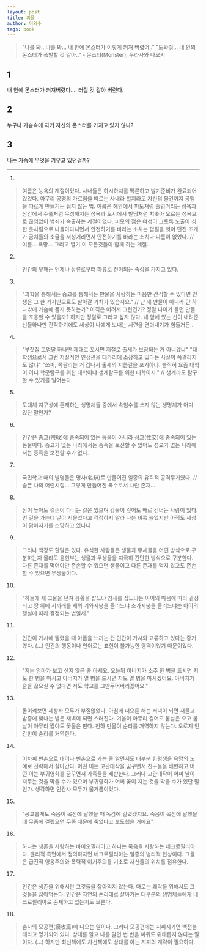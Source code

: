 ```yaml
---
layout: post
title: 괴물
author: 이외수
tags: book
---
```


> "나를 봐.. 나를 봐... 내 안에 몬스터가 이렇게 커져 버렸어.." "도와줘... 내 안의 몬스터가 폭발할 것 같아.." - 몬스터(Monster), 우라사와 나오키

## 1
내 안에 몬스터가 커져버렸다.... 터질 것 같아 버렸다.

## 2
누구나 가슴속에 자기 자신의 몬스터를 가지고 있지 않나?

## 3
나는 가슴에 무엇을 키우고 있던걸까?
 
----

1. 
> 여름은 능욕의 계절이었다. 사내들은 하시하처를 막론하고 발기준비가 완료되어 있었다. 아무리 공맹의 가르침을 따르는 사내라 할지라도 자신의 물건까지 공맹을 따르게 만들기는 쉽지 않는 법. 여름은 해안에서 파도처럼 출렁거리는 성욕과 산간에서 수풀처럼 무성해지는 성욕과 도시에서 빌딩처럼 치솟아 오르는 성욕으로 끊임없이 범죄가 속출하는 계절이었다. 미모의 젊은 여성이 그토록 노출이 심한 옷차림으로 나돌아다니면서 안전하기를 바라는 소치는 껍질을 벗어 던진 조개가 곰치들의 소굴을 서성거리면서 안전하기를 바라는 소치나 다름이 없었다. // 여름... 욕망... 그리고 열기 이 모든것들이 함께 하는 계절.

2. 
> 인간의 부패는 언제나 상류로부터 하류로 전이되는 속성을 가지고 있다.

3. 
> "과학을 통해서든 종교를 통해서든 만물을 사랑하는 마음만 간직할 수 있다면 인생은 그 한 가지만으로도 살아갈 가치가 있습지요." // 난 왜 만물이 아니라 단 하나밖에 가슴에 품지 못하는가? 아직은 어려서 그런건가? 정말 나이가 들면 만물을 포용할 수 있을까? 하지만 정말로 그러고 싶지 않다. 내 앞에 있는 신이 내려준 선물하나만 간직하기에도 세상이 나에게 보내는 시련을 견더내기가 힘들거든..

4. 
> "부잣집 고명딸 하나만 제대로 꼬시면 저절로 출세가 보장되는 거 아니겠냐"
> "대학생으로서 그런 저질적인 인생관을 대가리에 소장하고 있다는 사실이 쪽팔리지도 않냐"
> "쓰퍼, 쪽팔리는 거 겁나서 출세의 지름길을 포기하냐. 솔직히 요즘 대학이 어디 학문탐구를 위한 대학이냐 생계탐구를 위한 대학이지." // 생계라도 탐구 할 수 있기를 빌어본다.

5. 
> 도대체 지구상에 존재하는 생명체들 중에서 속임수를 쓰지 않는 생명체가 어디 있단 말인가?

6. 
> 인간은 종교(宗敎)에 종속되어 있는 동물이 아니라 성교(性交)에 종속되어 있는 동물이다. 종교가 없는 나라에서는 종족을 보전할 수 있어도 성교가 없는 나라에서는 종족을 보전할 수가 없다.

7. 
> 국민학교 때의 별명들은 명사(名辭)로 만들어진 일종의 유희적 공격무기였다. // 슬픈 나의 어린시절... 그렇게 만들어진 복수로서 나란 존재...

8. 
> 산이 높아도 길손이 다니는 길은 있으며
> 강물이 깊어도 배로 건너는 사람이 있다.
> 먼 길을 가는데 날이 저물었다고 걱정하지 말라
> 나는 비록 늙었지만 아직도 세상이 맑아지기를 소망하고 있나니

9. 
> 그러나 백장도 할말은 있다. 유식한 사람들은 생물과 무새물을 어떤 방식으로 구분하는지 몰라도 윤현부는 생물과 무생물을 지극히 간단한 방식으로 구분한다. 다른 존재를 먹어야만 존손할 수 있으면 생물이고 다른 존재를 먹지 않고도 존손할 수 있으면 무생물이다.

10. 
> "하늘에 새 그물을 던져 봉황을 잡느냐 참새를 잡느냐는 아이의 마음에 따라 결정되고 땅 위에 서까래를 세워 기와지붕을 올리느냐 초가지붕을 올리느냐는 아이의 행실에 따라 결정되는 법일세."

11. 
> 인간이 가시에 찔렸을 때 아픔을 느끼는 건 인간이 가시와 교류하고 있다는 증거였다. (...) 인간의 행동이나 언어로는 표현이 불가능한 영역이었기 때문이었다.

12. 
> "저는 엄마가 보고 싶지 않은 줄 아세요. 오늘붜 아버지가 소주 한 병을 드시면 저도 한 병을 마시고 아버지가 열 병을 드시면 저도 열 병을 마시겠어요. 아버지가 술을 끊으실 수 없다면 저도 학교를 그만두어버리겠어요."

13. 
> 돌이켜보면 세상사 모두가 부질없었다. 아침에 떠오른 해는 저녁이 되면 저물고 밤중에 빛나는 별은 새벽이 되면 스러진다. 겨울이 아무리 길어도 봄날은 오고 봄날이 아무리 짧아도 꽃들은 핀다. 천하 만물이 순리를 거역하지 않는다. 오로지 인간만이 순리를 거역한다.

14. 
> 어차피 빈손으로 태어나 빈손으로 가는 줄 알면서도 대부분 한평생을 욕망의 노예로 전락해서 살아간다. 어떤 이는 고관대작을 꿈꾸면서 친구들을 배반하고 어떤 이는 부귀영화를 꿈꾸면서 가족들을 배반한다. 그러나 고관대작이 어찌 날이 저무는 것을 막을 수가 있으며 부귀영화가 어찌 꽃이 지는 것을 막을 수가 있단 말인가. 생각하면 인간사 모두가 물거품이었다.

15. 
> "공교롭게도 죽음이 목전에 달했을 때 독감에 걸렸겠지요. 죽음이 목전에 달했을 대 무좀에 걸렸으면 무좀 때문에 죽었다고 보도했을 거에요"

16. 
> 하나는 생존을 사랑하는 바이오필리아고 하나는 죽음을 사랑하는 네크로필리아다. 윤리적 측면에서 정의하자면 네크로필리아는 일종의 병리적 현상이다. 그들은 급진적 영웅주의와 폭력적 이기주의를 기초로 자신들의 위치를 점유한다.

17. 
> 인간은 생존을 위해서만 그것들을 잡아먹지 않는다. 때로는 쾌락을 위해서도 그것들을 잡아먹는다. 인간은 자연의 순리대로 살아가는 대부분의 생명체들에게 네크로필리아로 존재하고 있는지도 모른다.

18. 
> 손자의 모공편(謨攻篇)에 나오는 말이다. 그러나 모공편에는 지피지기면 백전불태라고 명기되어 있다. 상대를 알고 나를 알면 번 번을 싸워도 위태롭지 않다는 말이다. (...) 하지만 최선책에도 차선책에도 상대를 아는 지피의 계략이 필요하다.